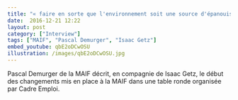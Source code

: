 ```yaml
---
title: "« faire en sorte que l'environnement soit une source d'épanouissement » Pascal Demurger (Maif)"
date:  2016-12-21 12:22
layout: post
category: ["Interview"]
tags: ["MAIF", "Pascal Demurger", "Isaac Getz"]
embed_youtube: qbE2oDCwOSU
illustration: /images/qbE2oDCwOSU.jpg
---
```


Pascal Demurger de la MAIF décrit, en compagnie de Isaac Getz, le début des changements mis en place à la MAIF dans une table ronde organisée par Cadre Emploi.

